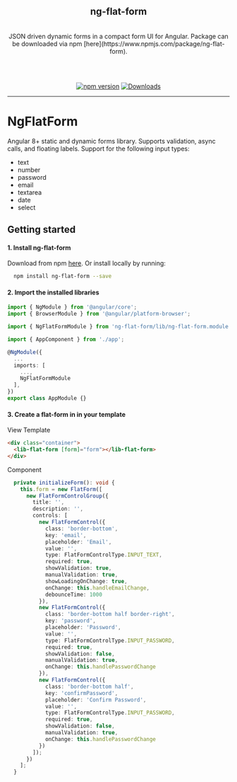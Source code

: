 <div align="center">
  <h2>ng-flat-form</h2>
  <br />
  JSON driven dynamic forms in a compact form UI for Angular. Package can be downloaded via npm [here](https://www.npmjs.com/package/ng-flat-form).

  <br /><br />

[![npm version](https://badge.fury.io/js/ng-flat-form.svg)](https://badge.fury.io/js/ng-flat-form)
[![Downloads](https://img.shields.io/npm/dt/ng-flat-form?style=flat-square)](https://www.npmjs.com/package/ng-flat-form)
</div>

---

# NgFlatForm

Angular 8+ static and dynamic forms library. Supports validation, async calls, and floating labels. Support for the following input types:
- text
- number
- password
- email
- textarea
- date
- select

## Getting started

#### 1. Install ng-flat-form
Download from npm [here](https://www.npmjs.com/package/ng-flat-form). Or install locally by running:
```bash
  npm install ng-flat-form --save
```

#### 2. Import the installed libraries
```ts
import { NgModule } from '@angular/core';
import { BrowserModule } from '@angular/platform-browser';

import { NgFlatFormModule } from 'ng-flat-form/lib/ng-flat-form.module';

import { AppComponent } from './app';

@NgModule({
  ...
  imports: [
    ...,
    NgFlatFormModule
  ],
})
export class AppModule {}
```

#### 3. Create a flat-form in in your template
View Template
```html
<div class="container">
  <lib-flat-form [form]="form"></lib-flat-form>
</div>
```

Component
```ts
  private initializeForm(): void {
    this.form = new FlatForm([
      new FlatFormControlGroup({
        title: '',
        description: '',
        controls: [
          new FlatFormControl({
            class: 'border-bottom',
            key: 'email',
            placeholder: 'Email',
            value: '',
            type: FlatFormControlType.INPUT_TEXT,
            required: true,
            showValidation: true,
            manualValidation: true,
            showLoadingOnChange: true,
            onChange: this.handleEmailChange,
            debounceTime: 1000
          }),
          new FlatFormControl({
            class: 'border-bottom half border-right',
            key: 'password',
            placeholder: 'Password',
            value: '',
            type: FlatFormControlType.INPUT_PASSWORD,
            required: true,
            showValidation: false,
            manualValidation: true,
            onChange: this.handlePasswordChange
          }),
          new FlatFormControl({
            class: 'border-bottom half',
            key: 'confirmPassword',
            placeholder: 'Confirm Password',
            value: '',
            type: FlatFormControlType.INPUT_PASSWORD,
            required: true,
            showValidation: false,
            manualValidation: true,
            onChange: this.handlePasswordChange
          })
        ]);
      })
    ];
  }
```
